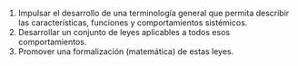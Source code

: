 1. Impulsar el desarrollo de una terminología general que permita describir las características, funciones y comportamientos sistémicos.
2. Desarrollar un conjunto de leyes aplicables a todos esos comportamientos.
3. Promover una formalización (matemática) de estas leyes.